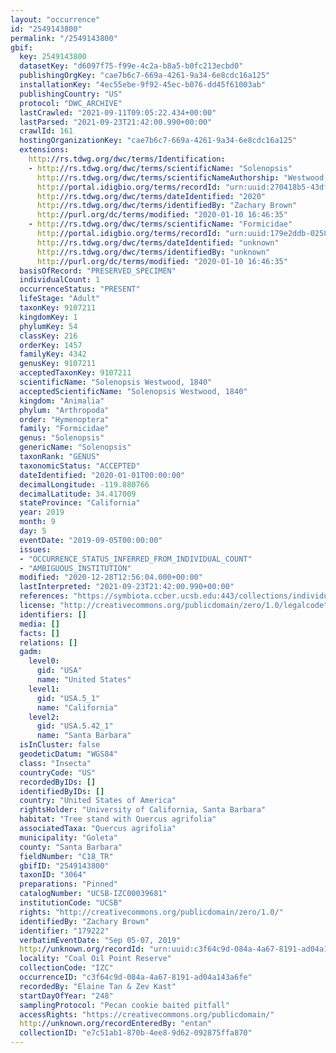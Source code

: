 ```yaml
---
layout: "occurrence"
id: "2549143800"
permalink: "/2549143800"
gbif:
  key: 2549143800
  datasetKey: "d6097f75-f99e-4c2a-b8a5-b0fc213ecbd0"
  publishingOrgKey: "cae7b6c7-669a-4261-9a34-6e8cdc16a125"
  installationKey: "4ec55ebe-9f92-45ec-b076-dd45f61003ab"
  publishingCountry: "US"
  protocol: "DWC_ARCHIVE"
  lastCrawled: "2021-09-11T09:05:22.434+00:00"
  lastParsed: "2021-09-23T21:42:00.990+00:00"
  crawlId: 161
  hostingOrganizationKey: "cae7b6c7-669a-4261-9a34-6e8cdc16a125"
  extensions:
    http://rs.tdwg.org/dwc/terms/Identification:
    - http://rs.tdwg.org/dwc/terms/scientificName: "Solenopsis"
      http://rs.tdwg.org/dwc/terms/scientificNameAuthorship: "Westwood, 1840"
      http://portal.idigbio.org/terms/recordId: "urn:uuid:270418b5-43df-470a-89da-019143fbe0d1"
      http://rs.tdwg.org/dwc/terms/dateIdentified: "2020"
      http://rs.tdwg.org/dwc/terms/identifiedBy: "Zachary Brown"
      http://purl.org/dc/terms/modified: "2020-01-10 16:46:35"
    - http://rs.tdwg.org/dwc/terms/scientificName: "Formicidae"
      http://portal.idigbio.org/terms/recordId: "urn:uuid:179e2ddb-0258-431a-868d-fa95c902b8c4"
      http://rs.tdwg.org/dwc/terms/dateIdentified: "unknown"
      http://rs.tdwg.org/dwc/terms/identifiedBy: "unknown"
      http://purl.org/dc/terms/modified: "2020-01-10 16:46:35"
  basisOfRecord: "PRESERVED_SPECIMEN"
  individualCount: 1
  occurrenceStatus: "PRESENT"
  lifeStage: "Adult"
  taxonKey: 9107211
  kingdomKey: 1
  phylumKey: 54
  classKey: 216
  orderKey: 1457
  familyKey: 4342
  genusKey: 9107211
  acceptedTaxonKey: 9107211
  scientificName: "Solenopsis Westwood, 1840"
  acceptedScientificName: "Solenopsis Westwood, 1840"
  kingdom: "Animalia"
  phylum: "Arthropoda"
  order: "Hymenoptera"
  family: "Formicidae"
  genus: "Solenopsis"
  genericName: "Solenopsis"
  taxonRank: "GENUS"
  taxonomicStatus: "ACCEPTED"
  dateIdentified: "2020-01-01T00:00:00"
  decimalLongitude: -119.880766
  decimalLatitude: 34.417009
  stateProvince: "California"
  year: 2019
  month: 9
  day: 5
  eventDate: "2019-09-05T00:00:00"
  issues:
  - "OCCURRENCE_STATUS_INFERRED_FROM_INDIVIDUAL_COUNT"
  - "AMBIGUOUS_INSTITUTION"
  modified: "2020-12-28T12:56:04.000+00:00"
  lastInterpreted: "2021-09-23T21:42:00.990+00:00"
  references: "https://symbiota.ccber.ucsb.edu:443/collections/individual/index.php?occid=179222"
  license: "http://creativecommons.org/publicdomain/zero/1.0/legalcode"
  identifiers: []
  media: []
  facts: []
  relations: []
  gadm:
    level0:
      gid: "USA"
      name: "United States"
    level1:
      gid: "USA.5_1"
      name: "California"
    level2:
      gid: "USA.5.42_1"
      name: "Santa Barbara"
  isInCluster: false
  geodeticDatum: "WGS84"
  class: "Insecta"
  countryCode: "US"
  recordedByIDs: []
  identifiedByIDs: []
  country: "United States of America"
  rightsHolder: "University of California, Santa Barbara"
  habitat: "Tree stand with Quercus agrifolia"
  associatedTaxa: "Quercus agrifolia"
  municipality: "Goleta"
  county: "Santa Barbara"
  fieldNumber: "C18_TR"
  gbifID: "2549143800"
  taxonID: "3064"
  preparations: "Pinned"
  catalogNumber: "UCSB-IZC00039681"
  institutionCode: "UCSB"
  rights: "http://creativecommons.org/publicdomain/zero/1.0/"
  identifiedBy: "Zachary Brown"
  identifier: "179222"
  verbatimEventDate: "Sep 05-07, 2019"
  http://unknown.org/recordId: "urn:uuid:c3f64c9d-084a-4a67-8191-ad04a143a6fe"
  locality: "Coal Oil Point Reserve"
  collectionCode: "IZC"
  occurrenceID: "c3f64c9d-084a-4a67-8191-ad04a143a6fe"
  recordedBy: "Elaine Tan & Zev Kast"
  startDayOfYear: "248"
  samplingProtocol: "Pecan cookie baited pitfall"
  accessRights: "https://creativecommons.org/publicdomain/"
  http://unknown.org/recordEnteredBy: "entan"
  collectionID: "e7c51ab1-870b-4ee8-9d62-092875ffa870"
---
```

